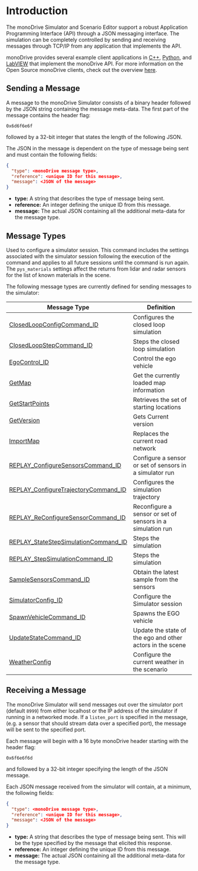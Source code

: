 # Introduction

The monoDrive Simulator and Scenario Editor support a robust Application 
Programming Interface (API) through a JSON messaging interface. The simulation
can be completely controlled by sending and receiving messages through TCP/IP
from any application that implements the API. 

monoDrive provides several example client applications in 
[C++](../../cpp_client/cpp_quick_start), 
[Python](../../python_client/quick_start), and 
[LabVIEW](../../LV_client/quick_start/LabVIEW_client_quick_start) that 
implement the monoDrive API. For more information on the Open Source monoDrive
clients, check out the overview [here](../../monodrive_clients).


## Sending a Message

A message to the monoDrive Simulator consists of a binary header followed by
the JSON string containing the message meta-data. The first part of the message
contains the header flag:

```
0x6d6f6e6f
```

followed by a 32-bit integer that states the length of the following JSON.

The JSON in the message is dependent on the type of message being sent and must
contain the following fields:

```json
{
  "type": <monoDrive message type>,
  "reference": <unique ID for this message>,
  "message": <JSON of the message>
}
```

- **type:** A string that describes the type of message being sent. 
- **reference:** An integer defining the unique ID from this message. 
- **message:** The actual JSON containing all the additional meta-data for the message type.


## Message Types

Used to configure a simulator session. This command includes the settings associated with the simulator session following the execution of the command and applies to all future sessions until the command is run again. The `pys_materials` settings affect the returns from lidar and radar sensors for the list of known materials in the scene.

The following message types are currently defined for sending messages to the simulator:

| Message Type | Definition |
| ------------ | ---------- | 
| [ClosedLoopConfigCommand_ID](../Simulator-Commands/#closed-loop-configuration) | Configures the closed loop simulation | 
| [ClosedLoopStepCommand_ID](../Simulator-Commands/#closed-loop-step) | Steps the closed loop simulation |
| [EgoControl_ID](../Simulator-Commands/#ego-vehicle-control) | Control the ego vehicle | 
| [GetMap](../Simulator-Commands/#get-map) | Get the currently loaded map information | 
| [GetStartPoints](../Simulator-Commands/#get-start-points) | Retrieves the set of starting locations |
| [GetVersion](../Simulator-Commands/#get-simulator-version) | Gets Current version |
| [ImportMap](../Simulator-Commands/#import-map) | Replaces the current road network |
| [REPLAY_ConfigureSensorsCommand_ID](../Simulator-Commands/#sensor-configuration) | Configure a sensor or set of sensors in a simulator run |
| [REPLAY_ConfigureTrajectoryCommand_ID](../Simulator-Commands/#trajectory-configuration) | Configures the simulation trajectory |
| [REPLAY_ReConfigureSensorCommand_ID](../Simulator-Commands/#sensor-reconfiguration) | Reconfigure a sensor or set of sensors in a simulation run |
| [REPLAY_StateStepSimulationCommand_ID](../Simulator-Commands/#state-step-simulation) | Steps the simulation |
| [REPLAY_StepSimulationCommand_ID](../Simulator-Commands/#step-the-simulation) | Steps the simulation |
| [SampleSensorsCommand_ID](../Simulator-Commands/#sample-command) | Obtain the latest sample from the sensors | 
| [SimulatorConfig_ID](../Simulator-Commands/#simulator-configuration) | Configure the Simulator session |
| [SpawnVehicleCommand_ID](../Simulator-Commands/#spawn-ego-vehicle) | Spawns the EGO vehicle | 
| [UpdateStateCommand_ID](../Simulator-Commands/#update-command) | Update the state of the ego and other actors in the scene| 
| [WeatherConfig](../Simulator-Commands/#weather-configuration) | Configure the current weather in the scenario | 



## Receiving a Message

The monoDrive Simulator will send messages out over the simulator port 
(default `8999`) from either localhost or the IP address of the simulator if 
running in a networked mode. If a `listen_port` is specified in the message, 
(e.g. a sensor that should stream data over a specified port), the message will
be sent to the specified port.

Each message will begin with a 16 byte monoDrive header starting with the 
header flag:

```
0x6f6e6f6d
```

and followed by a 32-bit integer specifying the length of the JSON message.

Each JSON message received from the simulator will contain, at a minimum, the
following fields:

```json
{
  "type": <monoDrive message type>,
  "reference": <unique ID for this message>,
  "message": <JSON of the message>
}
```

- **type:** A string that describes the type of message being sent. This will be the type specified by the message that elicited this response.
- **reference:** An integer defining the unique ID from this message. 
- **message:** The actual JSON containing all the additional meta-data for the message type.
